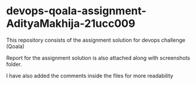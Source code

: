 # devops-qoala-assignment-AdityaMakhija-21ucc009
 This repository consists of the assignment solution for devops challenge (Qoala)

 Report for the assignment solution is also attached along with screenshots folder.

 I have also added the comments inside the files for more readability

